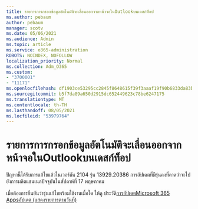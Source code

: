 ```yaml
---
title: รายการการกรอกข้อมูลอัตโนมัติจะเลื่อนออกจากหน้าจอในOutlookบนเดสก์ท็อป
ms.author: pebaum
author: pebaum
manager: scotv
ms.date: 05/06/2021
ms.audience: Admin
ms.topic: article
ms.service: o365-administration
ROBOTS: NOINDEX, NOFOLLOW
localization_priority: Normal
ms.collection: Adm_O365
ms.custom:
- "3700001"
- "11171"
ms.openlocfilehash: df1903ce53295cc2845f8648615f39f3aaaf19f90b6833da83b27ba836e44d4e
ms.sourcegitcommit: b5f7da89a650d2915dc652449623c78be6247175
ms.translationtype: MT
ms.contentlocale: th-TH
ms.lasthandoff: 08/05/2021
ms.locfileid: "53979764"
---
```

# <a name="autocomplete-list-scrolls-off-the-screen-in-outlook-desktop"></a>รายการการกรอกข้อมูลอัตโนมัติจะเลื่อนออกจากหน้าจอในOutlookบนเดสก์ท็อป

ปัญหานี้ได้รับการแก้ไขแล้วในเวอร์ชัน 2104 รุ่น 13929.20386 การอัปเดตที่มีรุ่นคงที่คาดว่าจะไปยังการผลิตแชนเนลปัจจุบันในสัปดาห์ที่ 17 พฤษภาคม 

เมื่อต้องการยืนยันว่ารุ่นแก้ไขพร้อมใช้งานเมื่อใด ให้ดู ประวัติ[การอัปเดตMicrosoft 365 Appsอัปเดต (แสดงรายการตามวันที่)](/officeupdates/update-history-microsoft365-apps-by-date)